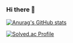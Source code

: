 ### Hi there 👋

[![Anurag's GitHub stats](https://github-readme-stats.vercel.app/api?username=minkimgyu)](https://github.com/anuraghazra/github-readme-stats)

[![Solved.ac Profile](http://mazassumnida.wtf/api/v2/generate_badge?boj=realm_eal)](https://solved.ac/realm_eal/)

<!--
**minkimgyu/minkimgyu** is a ✨ _special_ ✨ repository because its `README.md` (this file) appears on your GitHub profile.

Here are some ideas to get you started:

- 🔭 I’m currently working on ...
- 🌱 I’m currently learning ...
- 👯 I’m looking to collaborate on ...
- 🤔 I’m looking for help with ...
- 💬 Ask me about ...
- 📫 How to reach me: ...
- 😄 Pronouns: ...
- ⚡ Fun fact: ...
-->
